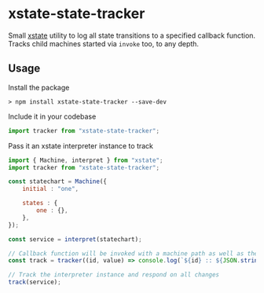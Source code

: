 # xstate-state-tracker

Small [xstate](https://xstate.js.org) utility to log all state transitions to a specified callback function. Tracks child machines started via `invoke` too, to any depth.

## Usage

Install the package

```
> npm install xstate-state-tracker --save-dev
```

Include it in your codebase

```js
import tracker from "xstate-state-tracker";
```

Pass it an xstate interpreter instance to track

```js
import { Machine, interpret } from "xstate";
import tracker from "xstate-state-tracker";

const statechart = Machine({
    initial : "one",

    states : {
        one : {},
    },
});

const service = interpret(statechart);

// Callback function will be invoked with a machine path as well as the current machine state object
const track = tracker((id, value) => console.log(`${id} :: ${JSON.stringify(value)}`));

// Track the interpreter instance and respond on all changes
track(service);
```

